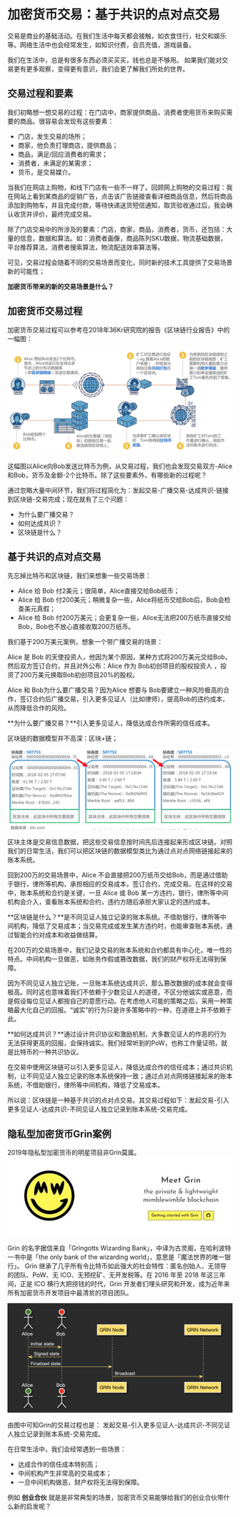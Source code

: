 # 加密货币交易：基于共识的点对点交易

交易是商业的基础活动。在我们生活中每天都会接触，如衣食住行，社交和娱乐等。网络生活中也会经常发生，如知识付费，会员充值，游戏装备。

我们在生活中，总是有很多东西必须买买买，钱也总是不够用。
如果我们能对交易更有更多观察，变得更有意识，我们会更了解我们所处的世界。

## 交易过程和要素

我们初略想一想交易的过程：在门店中，商家提供商品，消费者使用货币来购买需要的商品。很容易会发现有这些要素：

- 门店，发生交易的场所；
- 商家，他负责打理商店，提供商品；
- 商品，满足/回应消费者的需求；
- 消费者，未满足的某需求；
- 货币，是交易媒介。

当我们在网店上购物，和线下门店有一些不一样了。回顾网上购物的交易过程：我在网站上看到某商品的促销广告，点击该广告链接查看详细商品信息，然后将商品添加到购物车，并且完成付款，等待快递送货短信通知，取货验收通过后，我会确认收货并评价，最终完成交易。

除了门店交易中的所涉及的要素：门店，商家，商品，消费者，货币，还包括：大量的信息，数据和算法。如：消费者画像，商品陈列SKU数据，物流基础数据，平台推荐算法，消费者搜索算法，物流配送效率算法等。 

可见，交易过程会随着不同的交易场景而变化，同时新的技术工具提供了交易场景新的可能性；

**加密货币带来的新的交易场景是什么？** 

## 加密货币交易过程

加密货币交易过程可以参考在2018年36Kr研究院的报告《区块链行业报告》中的一幅图：

![image2](media/15576544661137/image2.png)

这幅图以Alice向Bob发送比特币为例，从交易过程，我们也会发现交易双方-Alice和Bob，货币及金额-2个比特币。除了这些要素外，有哪些新的过程呢？

通过忽略大量中间环节，我们将过程简化为：发起交易-广播交易-达成共识-链接到区块链-交易完成；现在就有了三个问题：

- 为什么要广播交易？
- 如何达成共识？
- 区块链是什么？

## 基于共识的点对点交易

先忘掉比特币和区块链，我们来想象一些交易场景：

- Alice 给 Bob 付2美元；很简单，Alice直接交给Bob纸币；
- Alice 给 Bob 付200美元；稍微复杂一些，Alice将纸币交给Bob后，Bob会检查美元真假；
- Alice 给 Bob 付200万美元；会更复杂一些，Alice无法把200万纸币直接交给Bob，Bob也不放心直接收取200万纸币。

我们基于200万美元案例，想象一个带广播交易的场景：

Alice 是 Bob 的天使投资人，他因为某个原因，某种方式将200万美元交给Bob，然后双方签订合约，并且对外公布：Alice 作为 Bob初创项目的股权投资人 ，投资了200万美元换取Bob初创项目20%的股权。

Alice 和 Bob为什么要广播交易？因为Alice 想要与 Bob要建立一种风险极高的合作，签订合约后广播交易，引入更多见证人（比如律师），提高Bob的违约成本，从而降低合作的风险。

**为什么要广播交易？**引入更多见证人，降低达成合作所需的信任成本。

区块链的数据模型并不高深：区块+链；

![image](media/15576544661137/image.png)

区块主体是交易信息数据，把这些交易信息按时间先后连接起来形成区块链。对照我们的日常生活，我们可以把区块链的数据模型类比为通过点对点网络链接起来的账本系统。

回到200万的交易场景中，Alice 不会直接把200万纸币交给Bob，而是通过借助于银行，律所等机构，承担相应的交易成本，签订合约，完成交易。在这样的交易中，账本系统和合约是关键，一旦 Alice 或 Bob 某一方违约，银行，律所等中间机构会介入，查看账本系统和合约，违约方随后承担大家认定的违约成本。

**区块链是什么？**是不同见证人独立记录的账本系统。不借助银行，律所等中间机构，降低了交易成本；当交易完成或发生某方违约时，也能审查账本系统，通过智能合约对成本和收益做结算。

在200万的交易场景中，我们记录交易的账本系统和合约都具有中心化，唯一性的特点。中间机构一旦做恶，如账务作假或篡改数据，我们的财产权将无法得到保障。

因为不同见证人独立记账，一旦账本系统达成共识，那么篡改数据的成本就会变得极高。同时这也意味着我们不依赖于少数见证人的道德，不区分他诚实或恶意，而是假设每位见证人都按自己的意愿行动。在考虑他人可能的策略之后，采用一种策略最大化自己的回报。“诚实”的行为只是许多策略中的一种，在道德上并不依赖于此。

**如何达成共识？**通过设计共识协议和激励机制，大多数见证人的作恶的行为无法获得更高的回报，会保持诚实。我们经常听到的PoW，也称工作量证明，就是比特币的一种共识协议。

在交易中使用区块链可以引入更多见证人，降低达成合作的信任成本；通过共识机制，让不同见证人独立记录的账本系统保持一致；通过点对点网络链接起来的账本系统，不借助银行，律所等中间机构，降低了交易成本。

所以说：区块链是一种基于共识的点对点交易。其交易过程如下：发起交易-引入更多见证人-达成共识-不同见证人独立记录到账本系统-交易完成。

## 隐私型加密货币Grin案例

2019年隐私型加密货币的明星项目非Grin莫属。
![30213407478253158](media/15576544661137/30213407478253158.jpg)

Grin 的名字据信来自「Gringotts Wizarding Bank」，中译为古灵阁，在哈利波特一书中是「the only bank of the wizarding world」，意思是「魔法世界的唯一银行」。
Grin 继承了几乎所有令比特币如此强大的社会特性：匿名创始人、无领导的团队、PoW、无 ICO、无预挖矿、无开发税等。在 2016 年至 2018 年这三年间，正是 ICO 横行大把捞钱的时代，Grin 开发者们埋头研究和开发，成为近年来所有加密货币开发项目中最清贫的项目团队。

![image1](media/15576544661137/image1.png)

由图中可知Grin的交易过程也是：
发起交易-引入更多见证人-达成共识-不同见证人独立记录到账本系统-交易完成。

在日常生活中，我们会经常遇到一些场景：

- 达成合作的信任成本特别高；
- 中间机构产生非常高的交易成本；
- 一旦中间机构做恶，财产权将无法得到保障。

例如 **创业合伙** 就是是非常典型的场景，加密货币交易能够给我们的创业合伙带什么新的启发呢？
